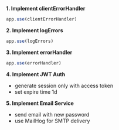 **1. Implement clientErrorHandler**

```javascript
app.use(clientErrorHandler)
```

**2. Implement logErrors**

```javascript
app.use(logErrors)
```

**3. Implement errorHandler**

```javascript
app.use(errorHandler)
```

**4. Implement JWT Auth**

- generate session only with access token
- set expire time 1d

**5. Implement Email Service**

- send email with new password
- use MailHog for SMTP delivery
